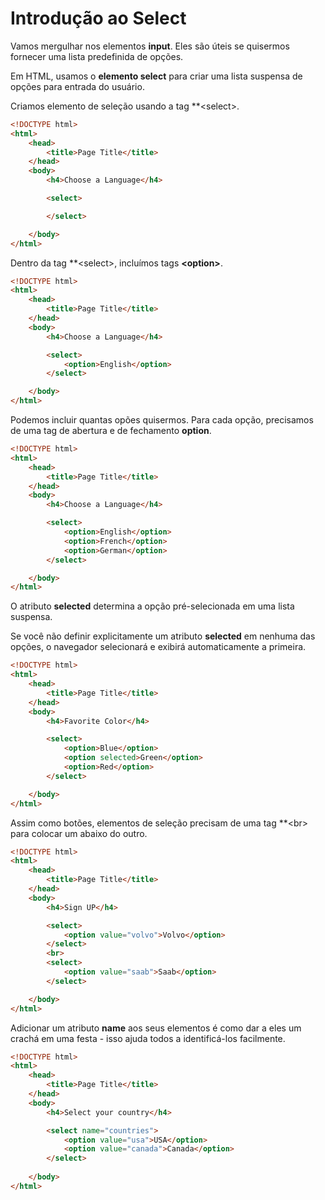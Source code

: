 # Introdução ao Select

Vamos mergulhar nos elementos **input**. Eles são úteis se quisermos fornecer uma lista predefinida de opções.

Em HTML, usamos o **elemento select** para criar uma lista suspensa de opções para entrada do usuário.

Criamos elemento de seleção usando a tag **&lt;select&gt;.

```html
<!DOCTYPE html>
<html>
	<head>
		<title>Page Title</title>
	</head>
	<body>
		<h4>Choose a Language</h4>

		<select>

        </select>

	</body>
</html>
```
Dentro da tag **&lt;select&gt;, incluímos tags **&lt;option&gt;**.

```html
<!DOCTYPE html>
<html>
	<head>
		<title>Page Title</title>
	</head>
	<body>
		<h4>Choose a Language</h4>

		<select>
			<option>English</option>
		</select>

	</body>
</html>
```

Podemos incluir quantas opões quisermos. Para cada opção, precisamos de uma tag de abertura e de fechamento **option**.

```html
<!DOCTYPE html>
<html>
	<head>
		<title>Page Title</title>
	</head>
	<body>
		<h4>Choose a Language</h4>

		<select>
			<option>English</option>
			<option>French</option>
			<option>German</option>
		</select>

	</body>
</html>
```
O atributo **selected** determina a opção pré-selecionada em uma lista suspensa.

Se você não definir explicitamente um atributo **selected** em nenhuma das opções, o navegador selecionará e exibirá automaticamente a primeira.

```html
<!DOCTYPE html>
<html>
	<head>
		<title>Page Title</title>
	</head>
	<body>
		<h4>Favorite Color</h4>

		<select>
			<option>Blue</option>
			<option selected>Green</option>
			<option>Red</option>
		</select>

	</body>
</html>
```
Assim como botões, elementos de seleção precisam de uma tag **&lt;br&gt; para colocar um abaixo do outro.

```html
<!DOCTYPE html>
<html>
	<head>
		<title>Page Title</title>
	</head>
	<body>
		<h4>Sign UP</h4>

		<select>
			<option value="volvo">Volvo</option>
		</select>
		<br>
		<select>
			<option value="saab">Saab</option>
		</select>

	</body>
</html>
```
Adicionar um atributo **name** aos seus elementos é como dar a eles um crachá em uma festa - isso ajuda todos a identificá-los facilmente.

```html
<!DOCTYPE html>
<html>
	<head>
		<title>Page Title</title>
	</head>
	<body>
		<h4>Select your country</h4>

		<select name="countries">
			<option value="usa">USA</option>
			<option value="canada">Canada</option>
		</select>
		
	</body>
</html>
```